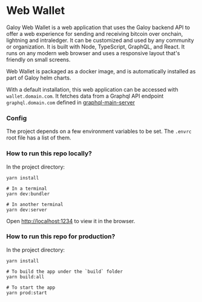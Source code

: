 # Web Wallet

Galoy Web Wallet is a web application that uses the Galoy backend API to offer a web experience for sending and receiving bitcoin over onchain, lightning and intraledger.
It can be customized and used by any community or organization. It is built with Node, TypeScript, GraphQL, and React. It runs on any modern web browser and uses a responsive layout that's friendly on small screens.

Web Wallet is packaged as a docker image, and is automatically installed as part of Galoy helm charts.

With a default installation, this web application can be accessed with `wallet.domain.com`. It fetches data from a Graphql API endpoint `graphql.domain.com` defined in [graphql-main-server](https://github.com/GaloyMoney/galoy/blob/main/src/servers/graphql-main-server.ts)

### Config

The project depends on a few environment variables to be set. The `.envrc` root file has a list of them.

### How to run this repo locally?

In the project directory:

```shell
yarn install

# In a terminal
yarn dev:bundler

# In another terminal
yarn dev:server
```

Open [http://localhost:1234](http://localhost:1234/) to view it in the browser.

### How to run this repo for production?

In the project directory:

```shell
yarn install

# To build the app under the `build` folder
yarn build:all

# To start the app
yarn prod:start
```
